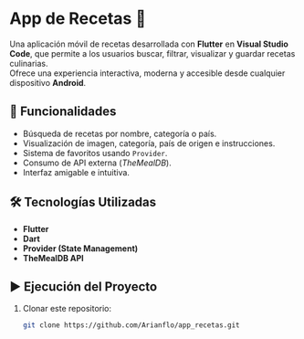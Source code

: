 # App de Recetas 🍲

Una aplicación móvil de recetas desarrollada con **Flutter** en **Visual Studio Code**, que permite a los usuarios buscar, filtrar, visualizar y guardar recetas culinarias.  
Ofrece una experiencia interactiva, moderna y accesible desde cualquier dispositivo **Android**.

## 🚀 Funcionalidades

- Búsqueda de recetas por nombre, categoría o país.
- Visualización de imagen, categoría, país de origen e instrucciones.
- Sistema de favoritos usando `Provider`.
- Consumo de API externa (*TheMealDB*).
- Interfaz amigable e intuitiva.

## 🛠️ Tecnologías Utilizadas

- **Flutter**
- **Dart**
- **Provider (State Management)**
- **TheMealDB API**

## ▶️ Ejecución del Proyecto

1. Clonar este repositorio:
   ```bash
   git clone https://github.com/Arianflo/app_recetas.git
